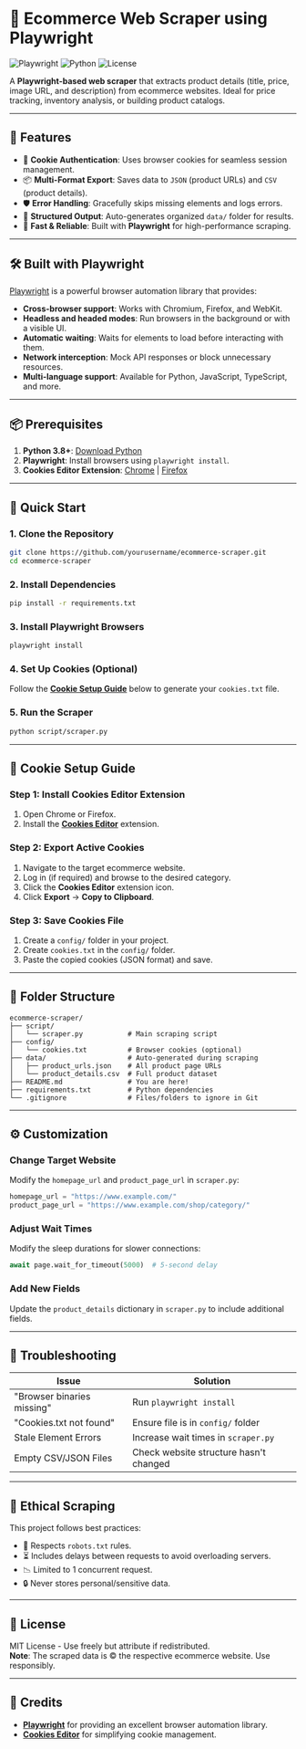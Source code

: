 # 🛒 Ecommerce Web Scraper using Playwright

![Playwright](https://img.shields.io/badge/Playwright-1.42.0-blue?logo=playwright)
![Python](https://img.shields.io/badge/Python-3.8%2B-green?logo=python)
![License](https://img.shields.io/badge/License-MIT-red)

A **Playwright-based web scraper** that extracts product details (title, price, image URL, and description) from ecommerce websites. Ideal for price tracking, inventory analysis, or building product catalogs.

---

## 🌟 Features

- 🍪 **Cookie Authentication**: Uses browser cookies for seamless session management.
- 📦 **Multi-Format Export**: Saves data to `JSON` (product URLs) and `CSV` (product details).
- 🛡️ **Error Handling**: Gracefully skips missing elements and logs errors.
- 📂 **Structured Output**: Auto-generates organized `data/` folder for results.
- 🚀 **Fast & Reliable**: Built with **Playwright** for high-performance scraping.

---

## 🛠️ Built with Playwright

[Playwright](https://playwright.dev/) is a powerful browser automation library that provides:
- **Cross-browser support**: Works with Chromium, Firefox, and WebKit.
- **Headless and headed modes**: Run browsers in the background or with a visible UI.
- **Automatic waiting**: Waits for elements to load before interacting with them.
- **Network interception**: Mock API responses or block unnecessary resources.
- **Multi-language support**: Available for Python, JavaScript, TypeScript, and more.

---

## 📦 Prerequisites

1. **Python 3.8+**: [Download Python](https://www.python.org/downloads/)
2. **Playwright**: Install browsers using `playwright install`.
3. **Cookies Editor Extension**: [Chrome](https://chrome.google.com/webstore/detail/cookies-editor/) | [Firefox](https://addons.mozilla.org/en-US/firefox/addon/cookies-editor/)

---

## 🚀 Quick Start

### 1. Clone the Repository
```bash
git clone https://github.com/yourusername/ecommerce-scraper.git
cd ecommerce-scraper
```

### 2. Install Dependencies
```bash
pip install -r requirements.txt
```

### 3. Install Playwright Browsers
```bash
playwright install
```

### 4. Set Up Cookies (Optional)
Follow the **[Cookie Setup Guide](#-cookie-setup-guide)** below to generate your `cookies.txt` file.

### 5. Run the Scraper
```bash
python script/scraper.py
```

---

## 🍪 Cookie Setup Guide

### Step 1: Install Cookies Editor Extension
1. Open Chrome or Firefox.
2. Install the **[Cookies Editor](https://chrome.google.com/webstore/detail/cookies-editor/)** extension.

### Step 2: Export Active Cookies
1. Navigate to the target ecommerce website.
2. Log in (if required) and browse to the desired category.
3. Click the **Cookies Editor** extension icon.
4. Click **Export** → **Copy to Clipboard**.

### Step 3: Save Cookies File
1. Create a `config/` folder in your project.
2. Create `cookies.txt` in the `config/` folder.
3. Paste the copied cookies (JSON format) and save.

---

## 📂 Folder Structure

```
ecommerce-scraper/
├── script/
│   └── scraper.py           # Main scraping script
├── config/
│   └── cookies.txt          # Browser cookies (optional)
├── data/                    # Auto-generated during scraping
│   ├── product_urls.json    # All product page URLs
│   └── product_details.csv  # Full product dataset
├── README.md                # You are here!
├── requirements.txt         # Python dependencies
└── .gitignore               # Files/folders to ignore in Git
```

---

## ⚙️ Customization

### Change Target Website
Modify the `homepage_url` and `product_page_url` in `scraper.py`:
```python
homepage_url = "https://www.example.com/"
product_page_url = "https://www.example.com/shop/category/"
```

### Adjust Wait Times
Modify the sleep durations for slower connections:
```python
await page.wait_for_timeout(5000)  # 5-second delay
```

### Add New Fields
Update the `product_details` dictionary in `scraper.py` to include additional fields.

---

## 🚨 Troubleshooting

| Issue                        | Solution                                  |
|------------------------------|-------------------------------------------|
| "Browser binaries missing"   | Run `playwright install`                  |
| "Cookies.txt not found"      | Ensure file is in `config/` folder        |
| Stale Element Errors         | Increase wait times in `scraper.py`       |
| Empty CSV/JSON Files         | Check website structure hasn't changed    |

---

## 📜 Ethical Scraping

This project follows best practices:
- 🐢 Respects `robots.txt` rules.
- ⏳ Includes delays between requests to avoid overloading servers.
- 📉 Limited to 1 concurrent request.
- 🔒 Never stores personal/sensitive data.

---

## 📄 License
MIT License - Use freely but attribute if redistributed.  
**Note**: The scraped data is © the respective ecommerce website. Use responsibly.

---

## 🙏 Credits
- **[Playwright](https://playwright.dev/)** for providing an excellent browser automation library.
- **[Cookies Editor](https://chrome.google.com/webstore/detail/cookies-editor/)** for simplifying cookie management.
